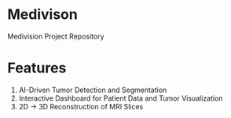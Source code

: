# Medivison
Medivision Project Repository 
# Features
1. AI-Driven Tumor Detection and Segmentation
2. Interactive Dashboard for Patient Data and Tumor Visualization
3. 2D -> 3D Reconstruction of MRI Slices
